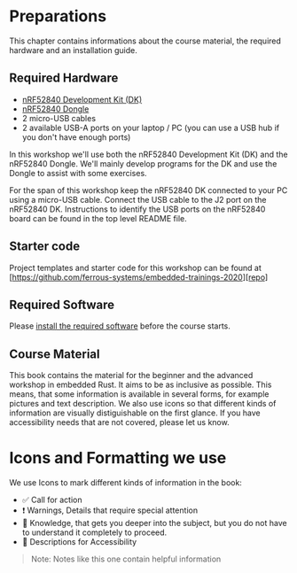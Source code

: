 # Preparations

This chapter contains informations about the course material, the required hardware and an installation guide.


## Required Hardware

- [nRF52840 Development Kit (DK)](https://www.nordicsemi.com/Software-and-Tools/Development-Kits/nRF52840-DK)
- [nRF52840 Dongle](https://www.nordicsemi.com/Software-and-tools/Development-Kits/nRF52840-Dongle)
- 2 micro-USB cables
- 2 available USB-A ports on your laptop / PC (you can use a USB hub if you don't have enough ports)

In this workshop we'll use both the nRF52840 Development Kit (DK) and the nRF52840 Dongle. We'll mainly develop programs for the DK and use the Dongle to assist with some exercises.

For the span of this workshop keep the nRF52840 DK connected to your PC using a micro-USB cable. Connect the USB cable to the J2 port on the nRF52840 DK. Instructions to identify the USB ports on the nRF52840 board can be found in the top level README file.

## Starter code

Project templates and starter code for this workshop can be found at [https://github.com/ferrous-systems/embedded-trainings-2020][repo]

[repo]: https://github.com/ferrous-systems/embedded-trainings-2020

## Required Software
Please [install the required software](./installation.md) before the course starts.

## Course Material
This book contains the material for the beginner and the advanced workshop in embedded Rust. It aims to be as inclusive as possible. This means, that some information is available in several forms, for example pictures and text description. We also use icons so that different kinds of information are visually distiguishable on the first glance. If you have accessibility needs that are not covered, please let us know.

# Icons and Formatting we use
We use Icons to mark different kinds of information in the book:
* ✅ Call for action
* ❗️ Warnings, Details that require special attention
* 🔎 Knowledge, that gets you deeper into the subject, but you do not have to understand it completely to proceed.
* 💬 Descriptions for Accessibility

> Note: Notes like this one contain helpful information
